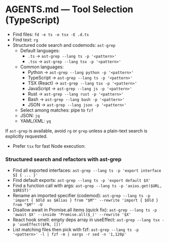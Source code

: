# AGENTS.md — Tool Selection (TypeScript)

- Find files: `fd -e ts -e tsx -E .d.ts`
- Find text: `rg`
- Structured code search and codemods: `ast-grep`
  - Default languages:
    - `.ts` → `ast-grep --lang ts -p '<pattern>'`
    - `.tsx` → `ast-grep --lang tsx -p '<pattern>'`
  - Common languages:
    - Python → `ast-grep --lang python -p '<pattern>'`
    - TypeScript → `ast-grep --lang ts -p '<pattern>'`
    - TSX (React) → `ast-grep --lang tsx -p '<pattern>'`
    - JavaScript → `ast-grep --lang js -p '<pattern>'`
    - Rust → `ast-grep --lang rust -p '<pattern>'`
    - Bash → `ast-grep --lang bash -p '<pattern>'`
    - JSON → `ast-grep --lang json -p '<pattern>'`
  - Select among matches: pipe to `fzf`
  - JSON: `jq`
  - YAML/XML: `yq`

If `ast-grep` is available, avoid `rg` or `grep` unless a plain-text search is explicitly requested.

- Prefer `tsx` for fast Node execution:

### Structured search and refactors with ast-grep

* Find all exported interfaces:
  `ast-grep --lang ts -p 'export interface $I { ... }'`
* Find default exports:
  `ast-grep --lang ts -p 'export default $X'`
* Find a function call with args:
  `ast-grep --lang ts -p 'axios.get($URL, $$REST)'`
* Rename an imported specifier (codemod):
  `ast-grep --lang ts -p 'import { $Old as $Alias } from "$M"' --rewrite 'import { $Old } from "$M"' -U`
* Disallow await in Promise.all items (quick fix):
  `ast-grep --lang ts -p 'await $X' --inside 'Promise.all($_)' --rewrite '$X'`
* React hook smell: empty deps array in useEffect:
  `ast-grep --lang tsx -p 'useEffect($FN, [])'`
* List matching files then pick with fzf:
  `ast-grep --lang ts -p '<pattern>' -l | fzf -m | xargs -r sed -n '1,120p'`